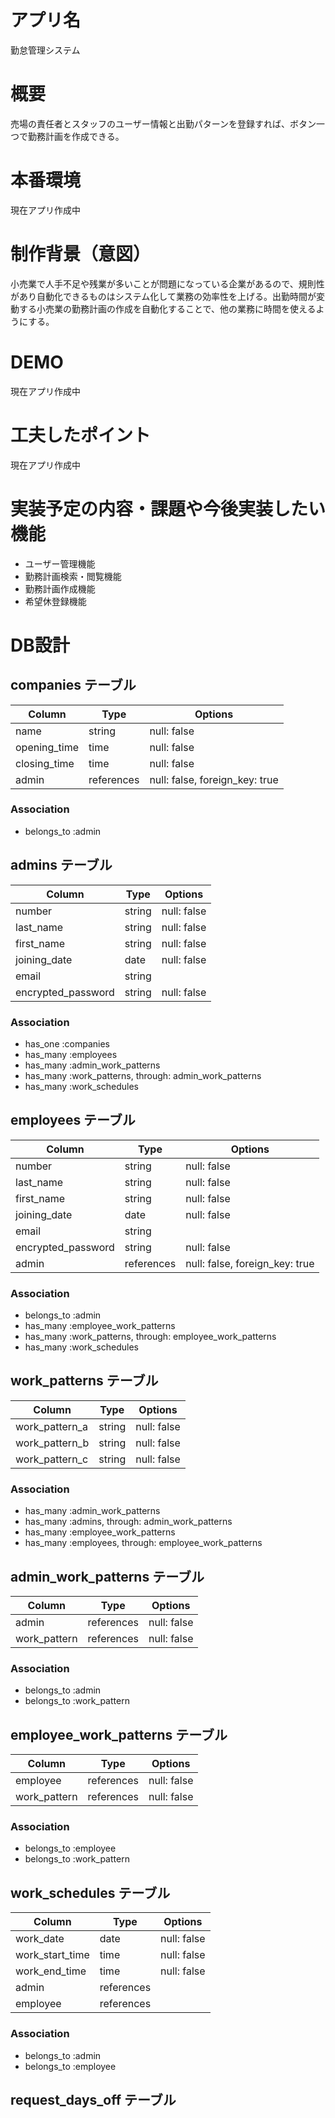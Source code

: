 # アプリ名
勤怠管理システム

# 概要
売場の責任者とスタッフのユーザー情報と出勤パターンを登録すれば、ボタン一つで勤務計画を作成できる。

# 本番環境
現在アプリ作成中

# 制作背景（意図）
小売業で人手不足や残業が多いことが問題になっている企業があるので、規則性があり自動化できるものはシステム化して業務の効率性を上げる。出勤時間が変動する小売業の勤務計画の作成を自動化することで、他の業務に時間を使えるようにする。

# DEMO
現在アプリ作成中

# 工夫したポイント
現在アプリ作成中

# 実装予定の内容・課題や今後実装したい機能
- ユーザー管理機能
- 勤務計画検索・閲覧機能
- 勤務計画作成機能
- 希望休登録機能

# DB設計

## companies テーブル

| Column       | Type       | Options                        |
| ------------ | ---------- | ------------------------------ |
| name         | string     | null: false                    |
| opening_time | time       | null: false                    |
| closing_time | time       | null: false                    |
| admin        | references | null: false, foreign_key: true |

### Association

- belongs_to :admin

## admins テーブル

| Column             | Type   | Options     |
| ------------------ | ------ | ----------- |
| number             | string | null: false |
| last_name          | string | null: false |
| first_name         | string | null: false |
| joining_date       | date   | null: false |
| email              | string |             |
| encrypted_password | string | null: false |

### Association

- has_one  :companies
- has_many :employees
- has_many :admin_work_patterns
- has_many :work_patterns, through: admin_work_patterns
- has_many :work_schedules

## employees テーブル

| Column             | Type       | Options                        |
| ------------------ | ---------- | ------------------------------ |
| number             | string     | null: false                    |
| last_name          | string     | null: false                    |
| first_name         | string     | null: false                    |
| joining_date       | date       | null: false                    |
| email              | string     |                                |
| encrypted_password | string     | null: false                    |
| admin              | references | null: false, foreign_key: true |

### Association

- belongs_to :admin
- has_many   :employee_work_patterns
- has_many   :work_patterns, through: employee_work_patterns
- has_many   :work_schedules

## work_patterns テーブル

| Column         | Type   | Options     |
| -------------- | ------ | ----------- |
| work_pattern_a | string | null: false |
| work_pattern_b | string | null: false |
| work_pattern_c | string | null: false |

### Association

- has_many :admin_work_patterns
- has_many :admins, through: admin_work_patterns
- has_many :employee_work_patterns
- has_many :employees, through: employee_work_patterns

## admin_work_patterns テーブル

| Column          | Type       | Options     |
| --------------- | ---------- | ----------- |
| admin           | references | null: false |
| work_pattern    | references | null: false |

### Association

- belongs_to :admin
- belongs_to :work_pattern

## employee_work_patterns テーブル

| Column          | Type       | Options     |
| --------------- | ---------- | ----------- |
| employee        | references | null: false |
| work_pattern    | references | null: false |

### Association

- belongs_to :employee
- belongs_to :work_pattern

## work_schedules テーブル

| Column          | Type       | Options     |
| --------------- | ---------- | ----------- |
| work_date       | date       | null: false |
| work_start_time | time       | null: false |
| work_end_time   | time       | null: false |
| admin           | references |             |
| employee        | references |             |

### Association

- belongs_to :admin
- belongs_to :employee

## request_days_off テーブル